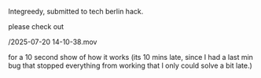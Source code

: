 Integreedy, submitted to tech berlin hack.

please check out

/2025-07-20 14-10-38.mov

for a 10 second show of how it works (its 10 mins late, since I had a last min bug that stopped everything from working that I only could solve a bit late.)
